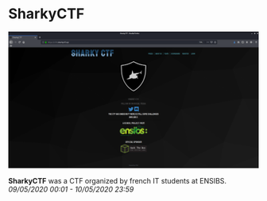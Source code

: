 # SharkyCTF

![sharky](sharky.png)

**SharkyCTF** was a CTF organized by french IT students at ENSIBS. *09/05/2020 00:01 - 10/05/2020 23:59*
